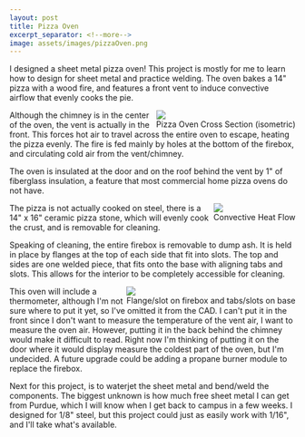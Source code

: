 ```yaml
---
layout: post
title: Pizza Oven
excerpt_separator: <!--more-->
image: assets/images/pizzaOven.png
---
```


I designed a sheet metal pizza oven! This project is mostly for me to learn how to design for sheet metal and practice welding. The oven bakes a 14" pizza with a wood fire, and features a front vent to induce convective airflow that evenly cooks the pie.

<!--more-->

<div class="imgCptnBox" style="float:right">
<img src="{{ "assets/images/pizzaOven.png" | relative_url }}" class="articleImgMain">
<figcaption class="articleCaption">Pizza Oven Cross Section (isometric)</figcaption>
</div>

Although the chimney is in the center of the oven, the vent is actually in the front. This forces hot air to travel across the entire oven to escape, heating the pizza evenly. The fire is fed mainly by holes at the bottom of the firebox, and circulating cold air from the vent/chimney.

The oven is insulated at the door and on the roof behind the vent by 1" of fiberglass insulation, a feature that most commercial home pizza ovens do not have.

<div class="imgCptnBox" style="float:right">
<img src="{{ "assets/images/convection.png" | relative_url }}" class="articleImgMain">
<figcaption class="articleCaption">Convective Heat Flow</figcaption>
</div>

The pizza is not actually cooked on steel, there is a 14" x 16" ceramic pizza stone, which will evenly cook the crust, and is removable for cleaning.

Speaking of cleaning, the entire firebox is removable to dump ash. It is held in place by flanges at the top of each side that fit into slots. The top and sides are one welded piece, that fits onto the base with aligning tabs and slots. This allows for the interior to be completely accessible for cleaning.

<div class="imgCptnBox" style="float:right">
<img src="{{ "assets/images/slots.png" | relative_url }}" class="articleImgMain">
<figcaption class="articleCaption">Flange/slot on firebox and tabs/slots on base</figcaption>
</div>

This oven will include a thermometer, although I'm not sure where to put it yet, so I've omitted it from the CAD. I can't put it in the front since I don't want to measure the temperature of the vent air, I want to measure the oven air. However, putting it in the back behind the chimney would make it difficult to read. Right now I'm thinking of putting it on the door where it would display measure the coldest part of the oven, but I'm undecided. A future upgrade could be adding a propane burner module to replace the firebox.

Next for this project, is to waterjet the sheet metal and bend/weld the components. The biggest unknown is how much free sheet metal I can get from Purdue, which I will know when I get back to campus in a few weeks. I designed for 1/8" steel, but this project could just as easily work with 1/16", and I'll take what's available.
